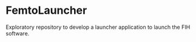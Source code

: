 # FemtoLauncher
Exploratory repository to develop a launcher application to launch the FIH software.
